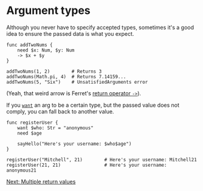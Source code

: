 # Argument types

Although you never have to specify accepted types, sometimes it's a good
idea to ensure the passed data is what you expect.

    func addTwoNums {
        need $x: Num, $y: Num
        -> $x + $y
    }

    addTwoNums(1, 2)        # Returns 3
    addTwoNums(Math.pi, 4)  # Returns 7.14159...
    addTwoNums(5, "Six")    # UnsatisfiedArguments error

(Yeah, that weird arrow is Ferret's
[return operator `->`](../Operators.md#return-operator)).

If you [`want`](../Keywords.md#want) an arg to be a certain type, but
the passed value does not comply, you can fall back to another value.

    func registerUser {
        want $who: Str = "anonymous"
        need $age

        sayHello("Here's your username: $who$age")
    }

    registerUser("Mitchell", 21)        # Here's your username: Mitchell21
    registerUser(21, 21)                # Here's your username: anonymous21
    
[Next: Multiple return values](7.md)